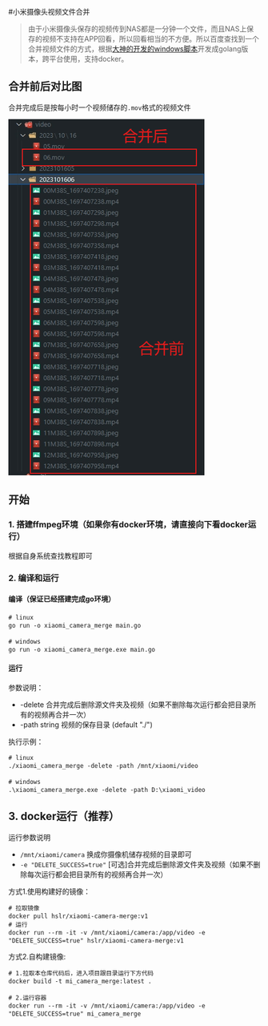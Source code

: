 #小米摄像头视频文件合并

> 由于小米摄像头保存的视频传到NAS都是一分钟一个文件，而且NAS上保存的视频不支持在APP回看，所以回看相当的不方便。所以百度查找到一个合并视频文件的方式，根据[大神的开发的windows脚本](./小米摄像头录像合并脚本.bat)开发成golang版本，跨平台使用，支持docker。



## 合并前后对比图

合并完成后是按每小时一个视频储存的`.mov`格式的视频文件

![](./doc/screenshot20231024.png)

## 开始

### 1. 搭建ffmpeg环境（如果你有docker环境，请直接向下看docker运行）
根据自身系统查找教程即可

### 2. 编译和运行

#### 编译（保证已经搭建完成go环境）

```
# linux
go run -o xiaomi_camera_merge main.go

# windows
go run -o xiaomi_camera_merge.exe main.go
```


#### 运行

参数说明：

- -delete 合并完成后删除源文件夹及视频（如果不删除每次运行都会把目录所有的视频再合并一次）
- -path string  视频的保存目录 (default "./")


执行示例：
```
# linux 
./xiaomi_camera_merge -delete -path /mnt/xiaomi/video

# windows
.\xiaomi_camera_merge.exe -delete -path D:\xiaomi_video

```

## 3. docker运行（推荐）


运行参数说明
- `/mnt/xiaomi/camera` 换成你摄像机储存视频的目录即可
- `-e "DELETE_SUCCESS=true"` [可选]合并完成后删除源文件夹及视频（如果不删除每次运行都会把目录所有的视频再合并一次）

方式1.使用构建好的镜像：
```
# 拉取镜像
docker pull hslr/xiaomi-camera-merge:v1
# 运行
docker run --rm -it -v /mnt/xiaomi/camera:/app/video -e "DELETE_SUCCESS=true" hslr/xiaomi-camera-merge:v1
```

方式2.自构建镜像:
```
# 1.拉取本仓库代码后，进入项目跟目录运行下方代码
docker build -t mi_camera_merge:latest .

# 2.运行容器
docker run --rm -it -v /mnt/xiaomi/camera:/app/video -e "DELETE_SUCCESS=true" mi_camera_merge
```

